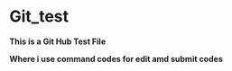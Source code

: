 # Git_test

<b> This is a Git Hub Test File <b>
<p> Where i use command codes for edit amd submit codes </p>
